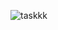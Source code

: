 ![taskkk](https://github.com/AbdelrhmanAli123/microservices-devops-task/assets/133269614/5208a645-de62-464c-aff3-3b36a2f50ce8)
